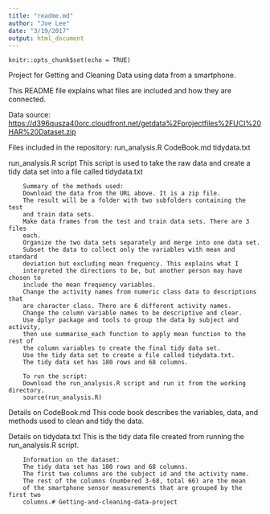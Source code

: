 ```yaml
---
title: "readme.md"
author: "Joe Lee"
date: "3/19/2017"
output: html_document
---
```


```{r setup, include=FALSE}
knitr::opts_chunk$set(echo = TRUE)
```

Project for Getting and Cleaning Data using data from a smartphone.

This README file explains what files are included and how they are connected.

Data source: 
https://d396qusza40orc.cloudfront.net/getdata%2Fprojectfiles%2FUCI%20HAR%20Dataset.zip

Files included in the repository:
run_analysis.R
CodeBook.md
tidydata.txt

run_analysis.R script
        This script is used to take the raw data and create a tidy data set 
        into a file called tidydata.txt
        
        Summary of the methods used:
        Download the data from the URL above. It is a zip file.
        The result will be a folder with two subfolders containing the test
        and train data sets.
        Make data frames from the test and train data sets. There are 3 files
        each.
        Organize the two data sets separately and merge into one data set.
        Subset the data to collect only the variables with mean and standard
        deviation but excluding mean frequency. This explains what I
        interpreted the directions to be, but another person may have chosen to
        include the mean frequency variables.
        Change the activity names from numeric class data to descriptions that
        are character class. There are 6 different activity names.
        Change the column variable names to be descriptive and clear.
        Use dplyr package and tools to group the data by subject and activity,
        then use summarise_each function to apply mean function to the rest of
        the column variables to create the final tidy data set.
        Use the tidy data set to create a file called tidydata.txt.
        The tidy data set has 180 rows and 68 columns.
        
        To run the script:
        Download the run_analysis.R script and run it from the working directory.
        source(run_analysis.R)
        
Details on CodeBook.md
        This code book describes the variables, data, and methods used to
        clean and tidy the data.
        
Details on tidydata.txt
        This is the tidy data file created from running the run_analysis.R 
        script.
        
        Information on the dataset:
        The tidy data set has 180 rows and 68 columns.
        The first two columns are the subject id and the activity name.
        The rest of the columns (numbered 3-68, total 66) are the mean
        of the smartphone sensor measurements that are grouped by the first two
        columns.# Getting-and-cleaning-data-project
